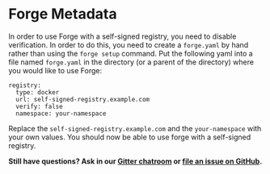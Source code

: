 # Forge Metadata

In order to use Forge with a self-signed registry, you need to disable
verification. In order to do this, you need to create a `forge.yaml` by
hand rather than using the `forge setup` command. Put the following
yaml into a file named `forge.yaml` in the directory (or a parent of
the directory) where you would like to use Forge:

```
registry:
  type: docker
  url: self-signed-registry.example.com
  verify: false
  namespace: your-namespace
```

Replace the `self-signed-registry.example.com` and the
`your-namespace` with your own values. You should now be able to use
forge with a self-signed registry.

**Still have questions? Ask in our [Gitter chatroom](https://gitter.im/datawire/forge) or [file an issue on GitHub](https://github.com/datawire/forge/issues/new).**

